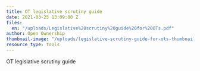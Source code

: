 ```yaml
---
title: OT legislative scrutiny guide
date: 2021-03-25 13:09:00 Z
files:
  en: "/uploads/Legislative%20scrutiny%20guide%20for%20OTs.pdf"
author: Open Ownership
thumbnail-image: "/uploads/legislative-scrutiny-guide-for-ots-thumbnail.jpg"
resource_type: tools
---
```


OT legislative scrutiny guide